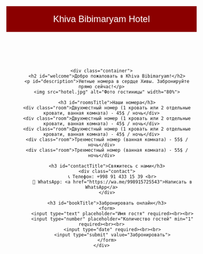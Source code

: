 <!DOCTYPE html>
<html lang="ru">
<head>
    <meta charset="UTF-8">
    <meta name="viewport" content="width=device-width, initial-scale=1.0">
    <title>Khiva Bibimaryam Hotel</title>
    <style>
        body { font-family: Arial, sans-serif; text-align: center; }
        header { background-color: #8B0000; color: white; padding: 20px; font-size: 24px; }
        .container { padding: 20px; }
        .room { border: 1px solid #ddd; padding: 15px; margin: 10px; display: inline-block; }
        .contact { margin-top: 20px; }
    </style>
    <script>
        document.addEventListener("DOMContentLoaded", function () {
            const userLang = navigator.language || navigator.userLanguage;
            if (userLang.startsWith("en")) {
                document.getElementById("welcome").innerText = "Welcome to Khiva Bibimaryam!";
                document.getElementById("description").innerText = "Cozy rooms in the heart of Khiva. Book now!";
                document.getElementById("roomsTitle").innerText = "Our Rooms";
                document.getElementById("contactTitle").innerText = "Contact Us";
                document.getElementById("bookTitle").innerText = "Book Online";
                document.querySelector("input[placeholder='Имя гостя']").setAttribute("placeholder", "Guest Name");
                document.querySelector("input[placeholder='Количество гостей']").setAttribute("placeholder", "Number of Guests");
                document.querySelector("input[type='submit']").setAttribute("value", "Book Now");
            }
        });
    </script>
</head>
<body>
    <header>Khiva Bibimaryam Hotel</header>
    
    <div class="container">
        <h2 id="welcome">Добро пожаловать в Khiva Bibimaryam!</h2>
        <p id="description">Уютные номера в сердце Хивы. Забронируйте прямо сейчас!</p>
        <img src="hotel.jpg" alt="Фото гостиницы" width="80%">
        
        <h3 id="roomsTitle">Наши номера</h3>
        <div class="room">Двухместный номер (1 кровать или 2 отдельные кровати, ванная комната) - 45$ / ночь</div>
        <div class="room">Двухместный номер (1 кровать или 2 отдельные кровати, ванная комната) - 45$ / ночь</div>
        <div class="room">Двухместный номер (1 кровать или 2 отдельные кровати, ванная комната) - 45$ / ночь</div>
        <div class="room">Трехместный номер (ванная комната) - 55$ / ночь</div>
        <div class="room">Трехместный номер (ванная комната) - 55$ / ночь</div>
        
        <h3 id="contactTitle">Свяжитесь с нами</h3>
        <div class="contact">
            📞 Телефон: +998 91 433 15 39 <br>
            💬 WhatsApp: <a href="https://wa.me/998915725543">Написать в WhatsApp</a>
        </div>
        
        <h3 id="bookTitle">Забронировать онлайн</h3>
        <form>
            <input type="text" placeholder="Имя гостя" required><br><br>
            <input type="number" placeholder="Количество гостей" min="1" required><br><br>
            <input type="date" required><br><br>
            <input type="submit" value="Забронировать">
        </form>
    </div>
</body>
</html>

